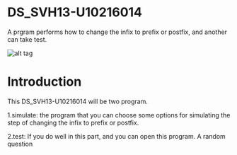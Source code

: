 # DS_SVH13-U10216014
A prgram performs how to change the infix to prefix or postfix, and another can take test.

![alt tag](https://cloud.githubusercontent.com/assets/6151191/9975545/8567a58c-5efa-11e5-9043-0b24e24beec1.JPG)

# Introduction

This DS_SVH13-U10216014 will be two program.

1.simulate: the program that you can choose some options for simulating the step of changing the infix to prefix or postfix.

2.test: If you do well in this part, and you can open this program. A random question 
